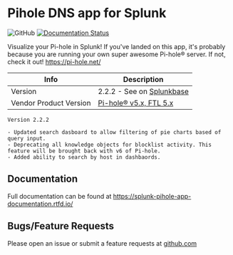 # Pihole DNS app for Splunk

![GitHub](https://img.shields.io/github/license/zachchristensen28/pihole_dns_app)
[![Documentation Status](https://readthedocs.org/projects/splunk-pihole-app-documentation/badge/?version=latest)](https://splunk-pihole-app-documentation.readthedocs.io/en/latest/?badge=latest)

Visualize your Pi-hole in Splunk! If you've landed on this app, it's probably because you are running your own super awesome Pi-hole® server. If not, check it out! https://pi-hole.net/

Info | Description
------|----------
Version | 2.2.2 - See on [Splunkbase](https://splunkbase.splunk.com/app/4506/)
Vendor Product Version | [Pi-hole® v5.x, FTL 5.x](https://pi-hole.net/)

```TEXT
Version 2.2.2

- Updated search dasboard to allow filtering of pie charts based of query input.
- Deprecating all knowledge objects for blocklist activity. This feature will be brought back with v6 of Pi-hole.
- Added ability to search by host in dashbaords.
```

## Documentation

Full documentation can be found at https://splunk-pihole-app-documentation.rtfd.io/

## Bugs/Feature Requests

Please open an issue or submit a feature requests at [github.com](https://github.com/ZachChristensen28/pihole_dns_app/issues)

